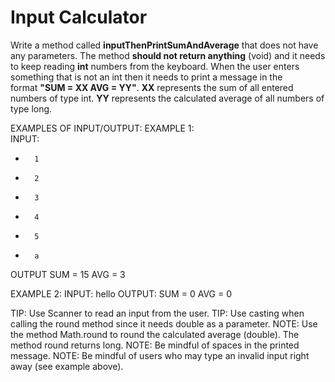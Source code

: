 # Input Calculator
Write a method called <b>inputThenPrintSumAndAverage</b> that does not have any parameters.
The method <b>should not return anything</b> (void) and it needs to keep reading <b>int</b> numbers from the keyboard.
When the user enters something that is not an int then it needs to print a message in the format <b>"SUM = XX AVG = YY"</b>.
<b>XX</b> represents the sum of all entered numbers of type int. <b>YY</b> represents the calculated average of all numbers of type long.

EXAMPLES OF INPUT/OUTPUT:
EXAMPLE 1:
<br />
INPUT:
* 		1
* 		2
* 		3
* 		4
* 		5
* 		a
OUTPUT
SUM = 15 AVG = 3

EXAMPLE 2:
INPUT:
hello
OUTPUT:
SUM = 0 AVG = 0

TIP: Use Scanner to read an input from the user.
TIP: Use casting when calling the round method since it needs double as a parameter.
NOTE: Use the method Math.round to round the calculated average (double). The method round returns long.
NOTE: Be mindful of spaces in the printed message.
NOTE: Be mindful of users who may type an invalid input right away (see example above).
